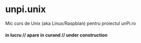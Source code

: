 # unpi.unix
Mic curs de Unix (aka Linux/Raspbian) pentru proiectul unPi.ro

#### in lucru // apare in curand // under construction
